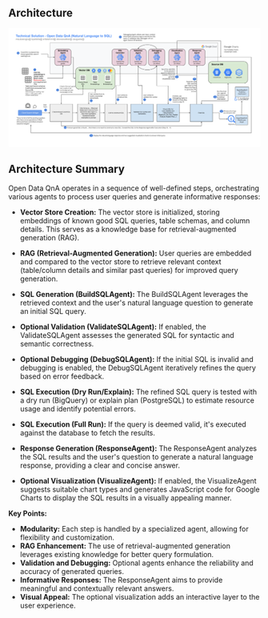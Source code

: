 Architecture
-------------
<p align="center">
    <a href="OpenDataQnA Solution Architecture - v1.png">
        <img src="OpenDataQnA Solution Architecture - v1.png" alt="aaie image">
    </a>
</p>



Architecture Summary
-------------
Open Data QnA operates in a sequence of well-defined steps, orchestrating various agents to process user queries and generate informative responses:

* **Vector Store Creation:** The vector store is initialized, storing embeddings of known good SQL queries, table schemas, and column details. This serves as a knowledge base for retrieval-augmented generation (RAG).

* **RAG (Retrieval-Augmented Generation):** User queries are embedded and compared to the vector store to retrieve relevant context (table/column details and similar past queries) for improved query generation.

* **SQL Generation (BuildSQLAgent):**  The BuildSQLAgent leverages the retrieved context and the user's natural language question to generate an initial SQL query.

* **Optional Validation (ValidateSQLAgent):** If enabled, the ValidateSQLAgent assesses the generated SQL for syntactic and semantic correctness.

* **Optional Debugging (DebugSQLAgent):** If the initial SQL is invalid and debugging is enabled, the DebugSQLAgent iteratively refines the query based on error feedback.

* **SQL Execution (Dry Run/Explain):** The refined SQL query is tested with a dry run (BigQuery) or explain plan (PostgreSQL) to estimate resource usage and identify potential errors.

* **SQL Execution (Full Run):** If the query is deemed valid, it's executed against the database to fetch the results.

* **Response Generation (ResponseAgent):** The ResponseAgent analyzes the SQL results and the user's question to generate a natural language response, providing a clear and concise answer.

* **Optional Visualization (VisualizeAgent):** If enabled, the VisualizeAgent suggests suitable chart types and generates JavaScript code for Google Charts to display the SQL results in a visually appealing manner.


**Key Points:**

* **Modularity:** Each step is handled by a specialized agent, allowing for flexibility and customization.
* **RAG Enhancement:** The use of retrieval-augmented generation leverages existing knowledge for better query formulation.
* **Validation and Debugging:** Optional agents enhance the reliability and accuracy of generated queries.
* **Informative Responses:** The ResponseAgent aims to provide meaningful and contextually relevant answers.
* **Visual Appeal:** The optional visualization adds an interactive layer to the user experience.

